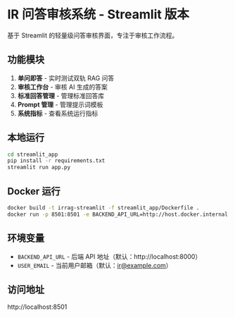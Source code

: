 # IR 问答审核系统 - Streamlit 版本

基于 Streamlit 的轻量级问答审核界面，专注于审核工作流程。

## 功能模块

1. **单问即答** - 实时测试双轨 RAG 问答
2. **审核工作台** - 审核 AI 生成的答案
3. **标准回答管理** - 管理标准回答库
4. **Prompt 管理** - 管理提示词模板
5. **系统指标** - 查看系统运行指标

## 本地运行

```bash
cd streamlit_app
pip install -r requirements.txt
streamlit run app.py
```

## Docker 运行

```bash
docker build -t irrag-streamlit -f streamlit_app/Dockerfile .
docker run -p 8501:8501 -e BACKEND_API_URL=http://host.docker.internal:8000 irrag-streamlit
```

## 环境变量

- `BACKEND_API_URL` - 后端 API 地址（默认：http://localhost:8000）
- `USER_EMAIL` - 当前用户邮箱（默认：ir@example.com）

## 访问地址

http://localhost:8501

